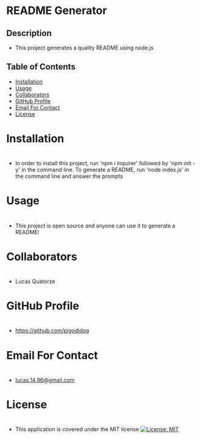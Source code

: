 # README Generator
    
## Description
    
- This project generates a quality README using node.js

## Table of Contents
- <a href="#inst">Installation<a>
- <a href="#use">Usage<a>
- <a href="#collab">Collaborators<a>
- <a href="#git">GitHub Profile<a>
- <a href="#email">Email For Contact<a>
- <a href="#lic">License<a>
    
## <h1 id="inst">Installation<h1>
    
- In order to install this project, run 'npm i inquirer' followed by 'npm init -y' in the command line. To generate a README, run 'node index.js' in the command line and answer the prompts

## <h1 id="use">Usage<h1>
    
- This project is open source and anyone can use it to generate a README!

## <h1 id="collab">Collaborators<h1>

- Lucas Quatorze

## <h1 id="git">GitHub Profile<h1>

- https://github.com/pigodidog

## <h1 id="email">Email For Contact<h1>

- lucas.14.96@gmail.com

## <h1 id="lic">License<h1>

- This application is covered under the MIT license
[![License: MIT](https://img.shields.io/badge/License-MIT-yellow.svg)](https://opensource.org/licenses/MIT)
    